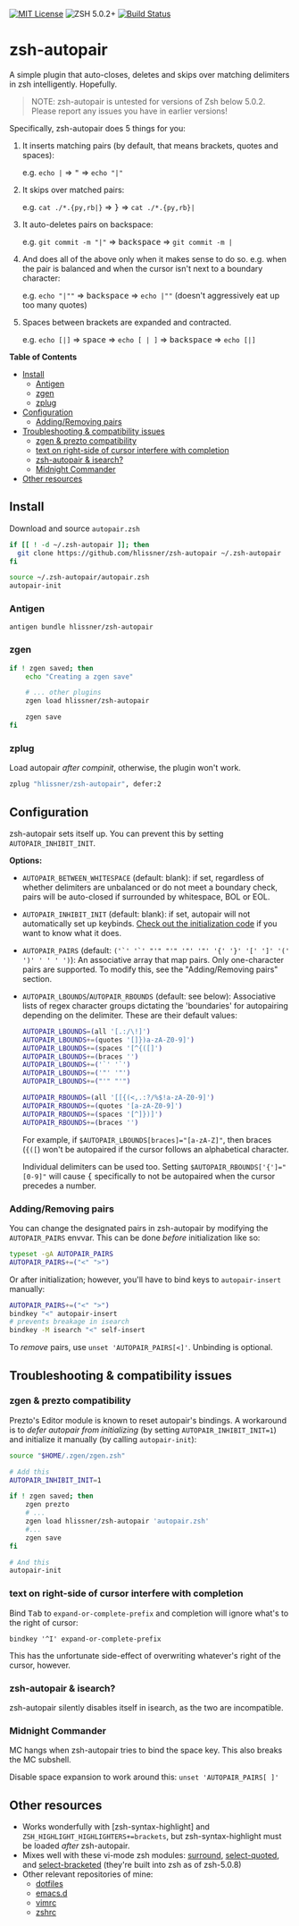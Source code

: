 [![MIT License](https://img.shields.io/badge/license-MIT-blue.svg?style=flat-square)](./LICENSE)
![ZSH 5.0.2+](https://img.shields.io/badge/zsh-v5.0.2-orange.svg?style=flat-square)
[![Build Status](https://img.shields.io/travis/hlissner/zsh-autopair/master.svg?label=master&style=flat-square)](https://travis-ci.org/hlissner/zsh-autopair)

# zsh-autopair
A simple plugin that auto-closes, deletes and skips over matching delimiters in
zsh intelligently. Hopefully.

> NOTE: zsh-autopair is untested for versions of Zsh below 5.0.2. Please report
> any issues you have in earlier versions!

Specifically, zsh-autopair does 5 things for you:

1. It inserts matching pairs (by default, that means brackets, quotes and
   spaces):

   e.g. `echo |` => <kbd>"</kbd> => `echo "|"`

2. It skips over matched pairs:

   e.g. `cat ./*.{py,rb|}` => <kbd>}</kbd> => `cat ./*.{py,rb}|`

3. It auto-deletes pairs on backspace:

   e.g. `git commit -m "|"` => <kbd>backspace</kbd> => `git commit -m |`

4. And does all of the above only when it makes sense to do so. e.g. when the
   pair is balanced and when the cursor isn't next to a boundary character:

   e.g. `echo "|""` => <kbd>backspace</kbd> => `echo |""` (doesn't aggressively eat up too many quotes)

5. Spaces between brackets are expanded and contracted.

   e.g. `echo [|]` => <kbd>space</kbd> => `echo [ | ]` => <kbd>backspace</kbd> => `echo [|]`


<!-- markdown-toc start - Don't edit this section. Run M-x markdown-toc-refresh-toc -->
**Table of Contents**

- [Install](#install)
    - [Antigen](#antigen)
    - [zgen](#zgen)
    - [zplug](#zplug)
- [Configuration](#configuration)
    - [Adding/Removing pairs](#addingremoving-pairs)
- [Troubleshooting & compatibility issues](#troubleshooting--compatibility-issues)
    - [zgen & prezto compatibility](#zgen--prezto-compatibility)
    - [text on right-side of cursor interfere with completion](#text-on-right-side-of-cursor-interfere-with-completion)
    - [zsh-autopair & isearch?](#zsh-autopair--isearch)
    - [Midnight Commander](#midnight-commander)
- [Other resources](#other-resources)

<!-- markdown-toc end -->

## Install
Download and source `autopair.zsh`

```bash
if [[ ! -d ~/.zsh-autopair ]]; then
  git clone https://github.com/hlissner/zsh-autopair ~/.zsh-autopair
fi

source ~/.zsh-autopair/autopair.zsh
autopair-init
```

### Antigen
`antigen bundle hlissner/zsh-autopair`

### zgen
```bash
if ! zgen saved; then
    echo "Creating a zgen save"

    # ... other plugins
    zgen load hlissner/zsh-autopair

    zgen save
fi
```

### zplug
Load autopair _after compinit_, otherwise, the plugin won't work.
```bash
zplug "hlissner/zsh-autopair", defer:2
```


## Configuration
zsh-autopair sets itself up. You can prevent this by setting
`AUTOPAIR_INHIBIT_INIT`.

**Options:**
* `AUTOPAIR_BETWEEN_WHITESPACE` (default: blank): if set, regardless of whether
  delimiters are unbalanced or do not meet a boundary check, pairs will be
  auto-closed if surrounded by whitespace, BOL or EOL.
* `AUTOPAIR_INHIBIT_INIT` (default: blank): if set, autopair will not
  automatically set up keybinds. [Check out the initialization
  code](autopair.zsh#L118) if you want to know what it does.
* `AUTOPAIR_PAIRS` (default: ``('`' '`' "'" "'" '"' '"' '{' '}' '[' ']' '(' ')'
  ' ' ' ')``): An associative array that map pairs. Only one-character pairs are
  supported. To modify this, see the "Adding/Removing pairs" section.
* `AUTOPAIR_LBOUNDS`/`AUTOPAIR_RBOUNDS` (default: see below): Associative lists
  of regex character groups dictating the 'boundaries' for autopairing depending
  on the delimiter. These are their default values:

  ```bash
  AUTOPAIR_LBOUNDS=(all '[.:/\!]')
  AUTOPAIR_LBOUNDS+=(quotes '[]})a-zA-Z0-9]')
  AUTOPAIR_LBOUNDS+=(spaces '[^{([]')
  AUTOPAIR_LBOUNDS+=(braces '')
  AUTOPAIR_LBOUNDS+=('`' '`')
  AUTOPAIR_LBOUNDS+=('"' '"')
  AUTOPAIR_LBOUNDS+=("'" "'")

  AUTOPAIR_RBOUNDS=(all '[[{(<,.:?/%$!a-zA-Z0-9]')
  AUTOPAIR_RBOUNDS+=(quotes '[a-zA-Z0-9]')
  AUTOPAIR_RBOUNDS+=(spaces '[^]})]')
  AUTOPAIR_RBOUNDS+=(braces '')
  ```

  For example, if `$AUTOPAIR_LBOUNDS[braces]="[a-zA-Z]"`, then braces (`{([`) won't be
  autopaired if the cursor follows an alphabetical character.

  Individual delimiters can be used too. Setting `$AUTOPAIR_RBOUNDS['{']="[0-9]"` will
  cause <kbd>{</kbd> specifically to not be autopaired when the cursor precedes a number.

### Adding/Removing pairs
You can change the designated pairs in zsh-autopair by modifying the
`AUTOPAIR_PAIRS` envvar. This can be done _before_ initialization like so:

``` sh
typeset -gA AUTOPAIR_PAIRS
AUTOPAIR_PAIRS+=("<" ">")
```

Or after initialization; however, you'll have to bind keys to `autopair-insert`
manually:

```sh
AUTOPAIR_PAIRS+=("<" ">")
bindkey "<" autopair-insert
# prevents breakage in isearch
bindkey -M isearch "<" self-insert
```

To _remove_ pairs, use `unset 'AUTOPAIR_PAIRS[<]'`. Unbinding is optional.

## Troubleshooting & compatibility issues
### zgen & prezto compatibility
Prezto's Editor module is known to reset autopair's bindings. A workaround is to
_defer autopair from initializing_ (by setting `AUTOPAIR_INHIBIT_INIT=1`) and
initialize it manually (by calling `autopair-init`):

``` sh
source "$HOME/.zgen/zgen.zsh"

# Add this
AUTOPAIR_INHIBIT_INIT=1

if ! zgen saved; then
    zgen prezto
    # ...
    zgen load hlissner/zsh-autopair 'autopair.zsh'
    #...
    zgen save
fi

# And this
autopair-init
```

### text on right-side of cursor interfere with completion
Bind <kbd>Tab</kbd> to `expand-or-complete-prefix` and completion will ignore
what's to the right of cursor:

`bindkey '^I' expand-or-complete-prefix`

This has the unfortunate side-effect of overwriting whatever's right of the
cursor, however.

### zsh-autopair & isearch?
zsh-autopair silently disables itself in isearch, as the two are incompatible.

### Midnight Commander
MC hangs when zsh-autopair tries to bind the space key. This also breaks the MC
subshell.

Disable space expansion to work around this: `unset 'AUTOPAIR_PAIRS[ ]'`

## Other resources
* Works wonderfully with [zsh-syntax-highlight] and
  `ZSH_HIGHLIGHT_HIGHLIGHTERS+=brackets`, but zsh-syntax-highlight must be
  loaded *after* zsh-autopair.
* Mixes well with these vi-mode zsh modules: [surround], [select-quoted], and
  [select-bracketed] (they're built into zsh as of zsh-5.0.8)
* Other relevant repositories of mine:
  + [dotfiles]
  + [emacs.d]
  + [vimrc]
  + [zshrc]


[dotfiles]: https://github.com/hlissner/dotfiles
[vimrc]: https://github.com/hlissner/.vim
[emacs.d]: https://github.com/hlissner/doom-emacs
[zshrc]: https://github.com/hlissner/dotfiles/tree/master/shell/%2Bzsh
[zsh-syntax-highlighting]: https://github.com/zsh-users/zsh-syntax-highlighting/blob/master/docs/highlighters/pattern.md
[surround]: https://github.com/zsh-users/zsh/blob/master/Functions/Zle/surround
[select-quoted]: https://github.com/zsh-users/zsh/blob/master/Functions/Zle/select-quoted
[select-bracketed]: https://github.com/zsh-users/zsh/blob/master/Functions/Zle/select-bracketed
